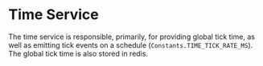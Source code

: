 # Time Service
The time service is responsible, primarily, for providing global tick time, as well as emitting tick events on a
schedule (`Constants.TIME_TICK_RATE_MS`).  The global tick time is also stored in redis.